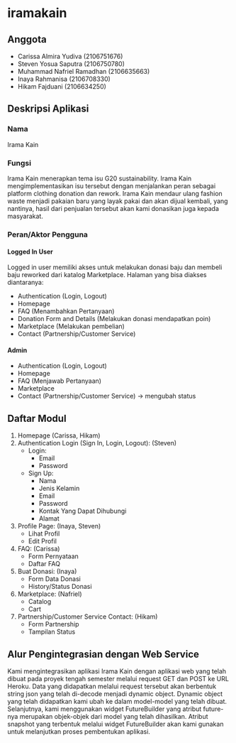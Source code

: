 # iramakain

## Anggota
  - Carissa Almira Yudiva (2106751676)
  - Steven Yosua Saputra (2106750780)
  - Muhammad Nafriel Ramadhan (2106635663)
  - Inaya Rahmanisa (2106708330)
  - Hikam Fajduani (2106634250)

## Deskripsi Aplikasi 
### Nama
Irama Kain

### Fungsi
Irama Kain menerapkan tema isu G20 sustainability. Irama Kain mengimplementasikan isu tersebut dengan menjalankan peran sebagai platform clothing donation dan rework. Irama Kain mendaur ulang fashion waste menjadi pakaian baru yang layak pakai dan akan dijual kembali, yang nantinya, hasil dari penjualan tersebut akan kami donasikan juga kepada masyarakat. 

### Peran/Aktor Pengguna
#### Logged In User
Logged in user memiliki akses untuk melakukan donasi baju dan membeli baju reworked dari katalog Marketplace. Halaman yang bisa diakses diantaranya:
- Authentication (Login, Logout)
- Homepage 
- FAQ (Menambahkan Pertanyaan)
- Donation Form and Details (Melakukan donasi  mendapatkan poin)
- Marketplace (Melakukan pembelian)
- Contact (Partnership/Customer Service)

#### Admin
- Authentication (Login, Logout)
- Homepage 
- FAQ (Menjawab Pertanyaan)
- Marketplace
- Contact (Partnership/Customer Service) -> mengubah status
  
## Daftar Modul
1. Homepage (Carissa, Hikam)
2. Authentication Login (Sign In, Login, Logout): (Steven)
    - Login:
      - Email
      - Password
    - Sign Up:
      - Nama
      - Jenis Kelamin
      - Email
      - Password
      - Kontak Yang Dapat Dihubungi
      - Alamat
3. Profile Page: (Inaya, Steven)
   - Lihat Profil
   - Edit Profil
4. FAQ: (Carissa)
   - Form Pernyataan
   - Daftar FAQ
5. Buat Donasi: (Inaya)
   - Form Data Donasi
   - History/Status Donasi
6. Marketplace: (Nafriel)
   - Catalog
   - Cart
7. Partnership/Customer Service Contact: (Hikam)
   - Form Partnership 
   - Tampilan Status
   
## Alur Pengintegrasian dengan Web Service 
  Kami mengintegrasikan aplikasi Irama Kain dengan aplikasi web yang telah dibuat pada proyek tengah semester melalui request GET dan POST ke URL Heroku. Data yang didapatkan melalui request tersebut akan berbentuk string json yang telah di-decode menjadi dynamic object. Dynamic object yang telah didapatkan kami ubah ke dalam model-model yang telah dibuat. Selanjutnya, kami menggunakan widget FutureBuilder yang atribut future-nya merupakan objek-objek dari model yang telah dihasilkan. Atribut snapshot yang terbentuk melalui widget FutureBuilder akan kami gunakan untuk melanjutkan proses pembentukan aplikasi.
   
